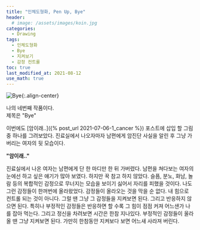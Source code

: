 ```yaml
---
title: "인체도형화, Pen Up, Bye" 
header:
  # image: /assets/images/koin.jpg
categories:
  - Drawing
tags:
  - 인체도형화
  - Bye
  - 지켜보기
  - 감정 컨트롤
toc: true
last_modified_at: 2021-08-12
use_math: true
---
```

![Bye](https://user-images.githubusercontent.com/60498900/129159609-d93bac52-a2b9-4dfd-8a97-47270fbdd14c.jpg){:.align-center}  
  
나의 네번째 작품이다.  
제목은 "Bye"  

이번에도 [암이래..]({% post_url 2021-07-06-1_cancer %}) 포스트에 삽입 할 그림 중 하나를 그려보았다. 진료실에서 나오자마자 남편에게 암진단 사실을 알린 후 
그냥 가버리는 여자의 뒷 모습이다.  
  
**"암이래.."**  
  
진료실에서 나온 여자는 남편에게 단 한 마디만 한 뒤 가버렸다. 남편을 쳐다보는 여자의 눈에선 하고 싶은 얘기가 많아 보였다. 하지만 꾹 참고 하지 않았다. 슬픔, 분노, 화남, 놀람 등의 복합적인 감정으로 무너지는 모습을 보이기 싫어서 자리를 피했을 것이다. 나도 그런 감정들이 한꺼번에 올라왔었다. 감정들이 올라오는 것을 막을 순 없다. 내 힘으로 컨트롤 되는 것이 아니다. 그럴 땐 그냥 그 감정들을 지켜보면 된다. 그리고 반응하지 않으면 된다. 특히나 부정적인 감정들은 반응하면 할 수록 그 힘이 점점 커져 어느샌가 나를 잡아 먹는다. 그리고 정신을 차려보면 시간은 한참 지나있다. 부정적인 감정들이 올라올 땐 그냥 지켜보면 된다. 가만히 한참동안 지켜보다 보면 어느새 사라져 버린다.



